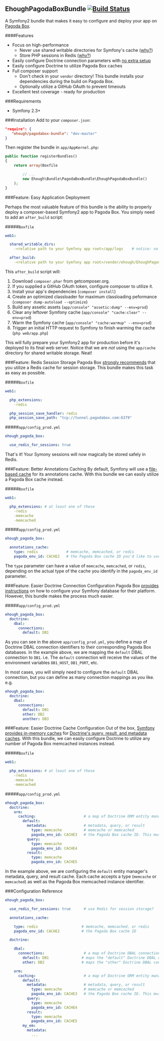 ## EhoughPagodaBoxBundle [![Build Status](https://secure.travis-ci.org/ehough/EhoughPagodaBoxBundle.png)](http://travis-ci.org/ehough/EhoughPagodaBoxBundle)
A Symfony2 bundle that makes it easy to configure and deploy your app on [Pagoda Box](https://pagodabox.com/).

####Features

* Focus on high-performance
  * Never use shared writable directories for Symfony's cache ([why?](http://blog.pagodabox.com/shared-writable-storage-interruption/))
  * Store PHP sessions in Redis ([why?](http://blog.pagodabox.com/store-sessions-redis-shared-writable-storage/))
* Easily configure Doctrine connection parameters with [no extra setup](https://github.com/pagodabox/symfony-demo/blob/master/README.mkd)
* Easily configure Doctrine to utilize Pagoda Box caches
* Full composer support
  * Don't check in your `vendor` directory! This bundle installs your dependencies during the build on Pagoda Box.
  * Optionally utilize a GitHub OAuth to prevent timeouts
* Excellent test coverage - ready for production

###Requirements
* Symfony 2.3+

###Installation
Add to your `composer.json`:

 ```json
"require": {
    "ehough/pagodabox-bundle": "dev-master"
}
```

Then register the bundle in `app/AppKernel.php`:

```php
public function registerBundles()
{
    return array(Boxfile

        // ...
        new Ehough\Bundle\PagodaBoxBundle\EhoughPagodaBoxBundle()
    );
}
```

###Feature: Easy Application Deployment

Perhaps the most valuable feature of this bundle is the ability to properly deploy a composer-based Symfony2 app
to Pagoda Box. You simply need to add an `after_build` script:

#####`Boxfile`
```yml
web1:

  shared_writable_dirs:
    -<relative path to your Symfony app root>/app/logs    # notice: no app/cache directory!

  after_build:
    -<relative path to your Symfony app root>/vendor/ehough/EhoughPagodaBoxBundle/Resources/bash/gopagoda.sh <relative path to your Symfony app root> <optional GitHub OAuth token>
```
This `after_build` script will:

1. Download `composer.phar` from getcomposer.org.
1. If you supplied a GitHub OAuth token, configure composer to utilize it.
1. Install your app's dependencies (`composer install`)
1. Create an optimized classloader for maximum classloading peformance (`composer dump-autoload --optimize`)
1. Build any assetic assets (`app/console" "assetic:dump" --env=prod`)
1. Clear any leftover Symfony cache (`app/console" "cache:clear" --env=prod`)
1. Warm the Symfony cache (`app/console" "cache:warmup" --env=prod`)
1. Trigger an initial HTTP request to Symfony to finish warming the cache (`php web/app.php`)

This will fully prepare your Symfony2 app for production before it's deployed to its final web server. Notice that
we are *not* using the `app/cache` directory for shared writable storage. Neat!

###Feature: Redis Session Storage
Pagoda Box [strongly recommends](http://blog.pagodabox.com/store-sessions-redis-shared-writable-storage/) that you
utilize a Redis cache for session storage. This bundle makes this task as easy as possible.

#####`Boxfile`
```yml
web1:

  php_extensions:
    -redis

  php_session_save_handler: redis
  php_session_save_path: "tcp://tunnel.pagodabox.com:6379"
```

#####`app/config_prod.yml`
```yml
ehough_pagoda_box:

  use_redis_for_sessions: true
```

That's it! Your Symony sessions will now magically be stored safely in Redis.

###Feature: Better Annotations Caching
By default, Symfony will use a [file-based cache](http://symfony.com/doc/current/reference/configuration/framework.html#full-default-configuration)
for its annotations cache. With this bundle we can easily utilize a Pagoda Box cache instead.

#####`Boxfile`
```yml
web1:

  php_extensions: # at least one of these
    -redis
    -memcache
    -memcached
```

#####`app/config_prod.yml`
```yml
ehough_pagoda_box:

  annotations_cache:
    type: redis             # memcache, memcached, or redis
    pagoda_env_id: CACHE2   # the Pagoda Box cache ID you'd like to use for the annotations cache
```
The `type` parameter can have a value of `memcache`, `memcached`, or `redis`, depending on the actual type of the
cache you identify in the `pagoda_env_id` parameter.

###Feature: Easier Doctrine Connection Configuration
Pagoda Box [provides instructions](https://github.com/pagodabox/symfony-demo/blob/master/README.mkd)
on how to configure your Symfony database for their platform. However, this bundle makes the process much easier.

#####`app/config_prod.yml`
```yml
ehough_pagoda_box:
  doctrine:
    dbal:
      connections:
        default: DB1
```
As you can see in the above  `app/config_prod.yml`, you define a map of Doctrine DBAL connection identifiers
to their corresponding Pagoda Box databases. In the example above, we are mapping the `default` DBAL connection
to `DB1`. i.e. The `default` connection will receive the values of the environment variables `DB1_HOST`, `DB1_PORT`, etc.

In most cases, you will simply need to configure the `default` DBAL connection, but you can define as many connection
mappings as you like. e.g.

```yml
ehough_pagoda_box:
  doctrine:
    dbal:
      connections:
        default: DB1
        other: DB2
        another: DB3
```

###Feature: Easier Doctrine Cache Configuration
Out of the box, [Symfony provides in-memory caches](http://symfony.com/doc/current/reference/configuration/doctrine.html)
for [Doctrine's query, result, and metadata caches](http://docs.doctrine-project.org/en/latest/reference/caching.html#integrating-with-the-orm).
With this bundle, we can easily configure Doctrine to utilize any number of Pagoda Box memcached instances instead.

#####`Boxfile`
```yml
web1:

  php_extensions: # at least one of these
    -redis
    -memcache
    -memcached
```

#####`app/config_prod.yml`
```yml
ehough_pagoda_box:
  doctrine:
	orm:
	  caching:                      # a map of Doctrine ORM entity manager IDs to
	    default:
		  metadata:                 # metadata, query, or result
		    type: memcache          # memcache or memcached
      		pagoda_env_id: CACHE3 	# the Pagoda Box cache ID. This must be a Memcache cache!
          query:
            type: memcache
            pagoda_env_id: CACHE4
          result:
            type: memcache
            pagoda_env_id: CACHE5
```
In the example above, we are configuring the `default` entity manager's metadata, query, and result cache. Each
cache accepts a type (`memcache` or `memcached`) as well as the Pagoda Box memcached instance identifier.

###Configuration Reference

```yml
ehough_pagoda_box:

  use_redis_for_sessions: true      # use Redis for session storage?

  annotations_cache:

    type: redis                    # memcache, memcached, or redis
    pagoda_env_id: CACHE2          # the Pagoda Box cache ID

  doctrine:

	dbal:
	  connections:                  # a map of Doctrine DBAL connection IDs to Pagoda Box database IDs
	    default: DB1               # maps the "default" Doctrine DBAL connection to DB1_HOST, DB1_PORT, etc
	    other: DB2                 # maps the "other" Doctrine DBAL connection to DB2_HOST, DB2_PORT, etc

	orm:
	  caching:                      # a map of Doctrine ORM entity manager IDs to
	    default:
		  metadata:                 # metadata, query, or result
		    type: memcache          # memcache or memcached
      		pagoda_env_id: CACHE3 	# the Pagoda Box cache ID. This must be a Memcache cache!
          query:
            type: memcache
            pagoda_env_id: CACHE4
          result:
            type: memcache
            pagoda_env_id: CACHE5
        my_em:
          metadata:
            ...
```